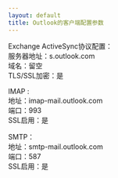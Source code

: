 ```yaml
---
layout: default
title: Outlook的客户端配置参数
---
```


Exchange ActiveSync协议配置：<br />
服务器地址：s.outlook.com <br />
域名：留空<br />
TLS/SSL加密：是

IMAP : <br />
地址：imap-mail.outlook.com<br />
端口：993<br />
SSL启用：是

SMTP：<br />
地址：smtp-mail.outlook.com<br />
端口：587<br />
SSL启用：是
